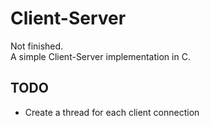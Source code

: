 # Client-Server
Not finished.  
A simple Client-Server implementation in C.

## TODO
- Create a thread for each client connection

